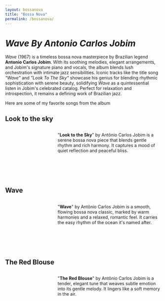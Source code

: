 ```yaml
---
layout: bossanova
title: "Bossa Nova"
permalink: /bossanova/
---
```


<style>
  /* Song section styling for responsive layout */
  .song-section {
    display: flex;
    align-items: flex-start;
    margin-bottom: 40px;
    gap: 20px;
  }
  
  .media-container {
    flex-shrink: 0;
  }
  
  .text-container {
    flex-grow: 1;
  }
  
  /* Responsive layout - stack on mobile */
  @media screen and (max-width: 768px) {
    .song-section {
      flex-direction: column;
      align-items: center;
    }
    
    .media-container {
      margin-bottom: 15px;
    }
    
    .text-container p {
      text-align: center;
    }
  }
</style>

# ***Wave By Antonio Carlos Jobim***

*Wave* (1967) is a timeless bossa nova masterpiece by Brazilian legend **Antonio Carlos Jobim**. With its soothing melodies, elegant arrangements, and Jobim's signature piano and vocals, the album blends lush orchestration with intimate jazz sensibilities. Iconic tracks like the title song *"Wave"* and *"Look To The Sky"* showcase his genius for blending rhythmic sophistication with serene beauty, solidifying *Wave* as a quintessential listen in Jobim's celebrated catalog. Perfect for relaxation and introspection, it remains a defining work of Brazilian jazz.

Here are some of my favorite songs from the album

## Look to the sky

<div class="song-section">
  <div class="media-container">
    <script src="https://fast.wistia.com/player.js" async></script>
    <script src="https://fast.wistia.com/embed/w4hen8abfv.js" async type="module"></script>
    <style>wistia-player[media-id='w4hen8abfv']:not(:defined) { background: center / contain no-repeat url('https://fast.wistia.com/embed/medias/w4hen8abfv/swatch'); display: block; filter: blur(5px); }</style>
    <wistia-player media-id="w4hen8abfv" aspect="1.0" style="width: 150px;height: 150px;"></wistia-player>
  </div>
  <div class="text-container">
    <p>"<strong>Look to the Sky</strong>" by Antônio Carlos Jobim is a serene bossa nova piece that blends gentle rhythm and rich harmony. It captures a mood of quiet reflection and peaceful bliss.</p>
  </div>
</div>

## Wave

<div class="song-section">
  <div class="media-container">
    <script src="https://fast.wistia.com/player.js" async></script>
    <script src="https://fast.wistia.com/embed/i8svtrpo5d.js" async type="module"></script>
    <style>wistia-player[media-id='i8svtrpo5d']:not(:defined) { background: center / contain no-repeat url('https://fast.wistia.com/embed/medias/i8svtrpo5d/swatch'); display: block; filter: blur(5px); }</style>
    <wistia-player media-id="i8svtrpo5d" aspect="1.0" style="width: 150px;height: 150px;"></wistia-player>
  </div>
  <div class="text-container">
    <p>"<strong>Wave</strong>" by Antônio Carlos Jobim is a smooth, flowing bossa nova classic, marked by warm harmonies and a relaxed, romantic feel. It carries the easy rhythm of the ocean it's named after.</p>
  </div>
</div>

## The Red Blouse

<div class="song-section">
  <div class="media-container">
    <script src="https://fast.wistia.com/player.js" async></script>
    <script src="https://fast.wistia.com/embed/dvq6g50cp6.js" async type="module"></script>
    <style>wistia-player[media-id='dvq6g50cp6']:not(:defined) { background: center / contain no-repeat url('https://fast.wistia.com/embed/medias/dvq6g50cp6/swatch'); display: block; filter: blur(5px); }</style>
    <wistia-player media-id="dvq6g50cp6" aspect="1.0" style="width: 150px;height: 150px;"></wistia-player>
  </div>
  <div class="text-container">
    <p>"<strong>The Red Blouse</strong>" by Antônio Carlos Jobim is a tender, elegant tune that weaves subtle emotion into its gentle melody. It lingers like a soft memory in the air.</p>
  </div>
</div>
